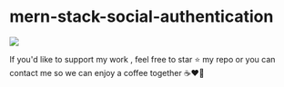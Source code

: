 # mern-stack-social-authentication

<img src="https://github.com/mohamedzhioua/mern-stack-social-authentication/blob/main/client/src/assets/mern-stack-social-authentication_demo.gif.gif" >

<p> If you'd like to support my work , feel free to star ⭐
              my repo or you can contact me so we can enjoy a coffee together ☕️❤️‍🔥</p>

